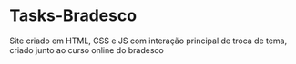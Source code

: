 # Tasks-Bradesco
 Site criado em HTML, CSS e JS com interação principal de troca de tema, criado junto ao curso online do bradesco
